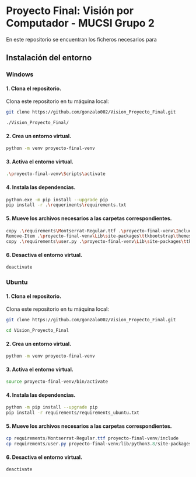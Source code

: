 # Proyecto Final: Visión por Computador - MUCSI Grupo 2
En este repositorio se encuentran los ficheros necesarios para

## Instalación del entorno

### Windows

#### 1. Clona el repositorio.
Clona este repositorio en tu máquina local:
```bash
git clone https://github.com/gonzalo002/Vision_Proyecto_Final.git
```
```bash
./Vision_Proyecto_Final/
```

#### 2. Crea un entorno virtual.
```bash
python -m venv proyecto-final-venv
```
#### 3. Activa el entorno virtual.
```bash
.\proyecto-final-venv\Scripts\activate
```
#### 4. Instala las dependencias.
```bash
python.exe -m pip install --upgrade pip
pip install -r .\requeriments\requirements.txt
```
#### 5. Mueve los archivos necesarios a las carpetas correspondientes.
```bash
copy .\requirements\Montserrat-Regular.ttf .\proyecto-final-venv\Include\
Remove-Item .\proyecto-final-venv\Lib\site-packages\ttkbootstrap\themes\user.py
copy .\requirements\user.py .\proyecto-final-venv\Lib\site-packages\ttkbootstrap\themes\
```
#### 6. Desactiva el entorno virtual.
```bash
deactivate
```
### Ubuntu
#### 1. Clona el repositorio.
Clona este repositorio en tu máquina local:
```bash
git clone https://github.com/gonzalo002/Vision_Proyecto_Final.git
```
```bash
cd Vision_Proyecto_Final
```

#### 2. Crea un entorno virtual.
```bash
python -m venv proyecto-final-venv
```
#### 3. Activa el entorno virtual.
```bash
source proyecto-final-venv/bin/activate
```
#### 4. Instala las dependencias.
```bash
python -m pip install --upgrade pip
pip install -r requirements/requirements_ubuntu.txt
```
#### 5. Mueve los archivos necesarios a las carpetas correspondientes.
```powershell
cp requirements/Montserrat-Regular.ttf proyecto-final-venv/include
cp requirements/user.py proyecto-final-venv/lib/python3.8/site-packages/ttkbootstrap/themes/
```
#### 6. Desactiva el entorno virtual.
```bash
deactivate
```
